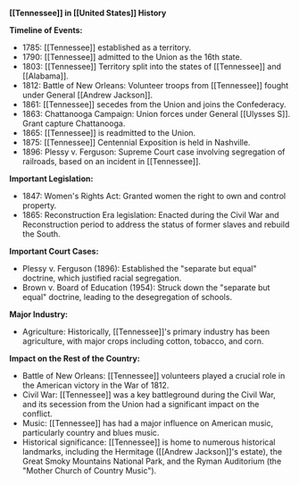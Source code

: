 **[[Tennessee]] in [[United States]] History**

**Timeline of Events:**

* 1785: [[Tennessee]] established as a territory.
* 1790: [[Tennessee]] admitted to the Union as the 16th state.
* 1803: [[Tennessee]] Territory split into the states of [[Tennessee]] and [[Alabama]].
* 1812: Battle of New Orleans: Volunteer troops from [[Tennessee]] fought under General [[Andrew Jackson]].
* 1861: [[Tennessee]] secedes from the Union and joins the Confederacy.
* 1863: Chattanooga Campaign: Union forces under General [[Ulysses S]]. Grant capture Chattanooga.
* 1865: [[Tennessee]] is readmitted to the Union.
* 1875: [[Tennessee]] Centennial Exposition is held in Nashville.
* 1896: Plessy v. Ferguson: Supreme Court case involving segregation of railroads, based on an incident in [[Tennessee]].

**Important Legislation:**

* 1847: Women's Rights Act: Granted women the right to own and control property.
* 1865: Reconstruction Era legislation: Enacted during the Civil War and Reconstruction period to address the status of former slaves and rebuild the South.

**Important Court Cases:**

* Plessy v. Ferguson (1896): Established the "separate but equal" doctrine, which justified racial segregation.
* Brown v. Board of Education (1954): Struck down the "separate but equal" doctrine, leading to the desegregation of schools.

**Major Industry:**

* Agriculture: Historically, [[Tennessee]]'s primary industry has been agriculture, with major crops including cotton, tobacco, and corn.

**Impact on the Rest of the Country:**

* Battle of New Orleans: [[Tennessee]] volunteers played a crucial role in the American victory in the War of 1812.
* Civil War: [[Tennessee]] was a key battleground during the Civil War, and its secession from the Union had a significant impact on the conflict.
* Music: [[Tennessee]] has had a major influence on American music, particularly country and blues music.
* Historical significance: [[Tennessee]] is home to numerous historical landmarks, including the Hermitage ([[Andrew Jackson]]'s estate), the Great Smoky Mountains National Park, and the Ryman Auditorium (the "Mother Church of Country Music").